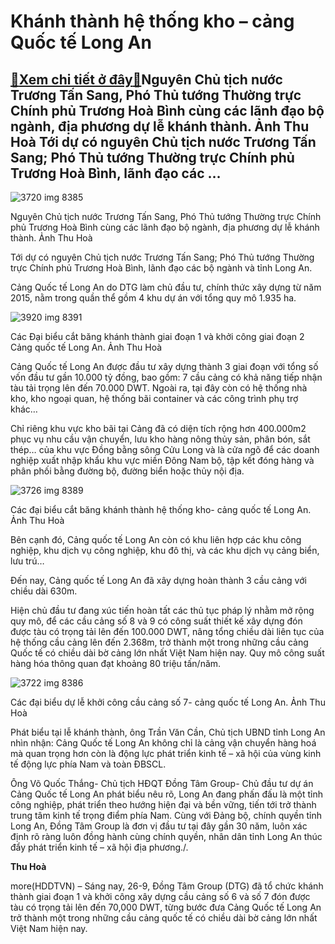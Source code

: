 Khánh thành hệ thống kho – cảng Quốc tế Long An
===============================================

[:gift:Xem chi tiết ở đây:gift:](https://hddtvn.com/khanh-thanh-he-thong-kho-cang-quoc-te-long-an/)Nguyên Chủ tịch nước Trương Tấn Sang, Phó Thủ tướng Thường trực Chính phủ Trương Hoà Bình cùng các lãnh đạo bộ ngành, địa phương dự lễ khánh thành. Ảnh Thu Hoà Tới dự có nguyên Chủ tịch nước Trương Tấn Sang; Phó Thủ tướng Thường trực Chính phủ Trương Hoà Bình, lãnh đạo các …
-----------------------------------------------------------------------------------------------------------------------------------------------------------------------------------------------------------------------------------------------------------------------------------





![3720 img 8385](https://haiquanonline.com.vn/stores/news_dataimages/hoalt/092020/26/11/in_article/3720_IMG_8385.jpg?rt=20200926143113 "undefined")


Nguyên Chủ tịch nước Trương Tấn Sang, Phó Thủ tướng Thường trực Chính phủ Trương Hoà Bình cùng các lãnh đạo bộ ngành, địa phương dự lễ khánh thành. Ảnh Thu Hoà



Tới dự có nguyên Chủ tịch nước Trương Tấn Sang; Phó Thủ tướng Thường trực Chính phủ Trương Hoà Bình, lãnh đạo các bộ ngành và tỉnh Long An.


Cảng Quốc tế Long An do DTG làm chủ đầu tư, chính thức xây dựng từ năm 2015, nằm trong quần thể gồm 4 khu dự án với tổng quy mô 1.935 ha.





![3920 img 8391](https://haiquanonline.com.vn/stores/news_dataimages/hoalt/092020/26/11/in_article/3920_IMG_8391.jpg?rt=20200926143113 "undefined")


Các Đại biểu cắt băng khánh thành giai đoạn 1 và khởi công giai đoạn 2 Cảng quốc tế Long An. Ảnh Thu Hoà



Cảng Quốc tế Long An được đầu tư xây dựng thành 3 giai đoạn với tổng số vốn đầu tư gần 10.000 tỷ đồng, bao gồm: 7 cầu cảng có khả năng tiếp nhận tàu tải trọng lên đến 70.000 DWT. Ngoài ra, tại đây còn có hệ thống nhà kho, kho ngoại quan, hệ thống bãi container và các công trình phụ trợ khác…


Chỉ riêng khu vực kho bãi tại Cảng đã có diện tích rộng hơn 400.000m2 phục vụ nhu cầu vận chuyển, lưu kho hàng nông thủy sản, phân bón, sắt thép… của khu vực Đồng bằng sông Cửu Long và là cửa ngõ để các doanh nghiệp xuất nhập khẩu khu vực miền Đông Nam bộ, tập kết đóng hàng và phân phối bằng đường bộ, đường biển hoặc thủy nội địa.





![3726 img 8389](https://haiquanonline.com.vn/stores/news_dataimages/hoalt/092020/26/11/in_article/3726_IMG_8389.jpg?rt=20200926143113 "undefined")


Các đại biểu cắt băng khánh thành hệ thống kho- cảng quốc tế Long An. Ảnh Thu Hoà



Bên cạnh đó, Cảng quốc tế Long An còn có khu liên hợp các khu công nghiệp, khu dịch vụ công nghiệp, khu đô thị, và các khu dịch vụ cảng biển, lưu trú…


Đến nay, Cảng quốc tế Long An đã xây dựng hoàn thành 3 cầu cảng với chiều dài 630m.


Hiện chủ đầu tư đang xúc tiến hoàn tất các thủ tục pháp lý nhằm mở rộng quy mô, để các cầu cảng số 8 và 9 có công suất thiết kế xây dựng đón được tàu có trọng tải lên đến 100.000 DWT, nâng tổng chiều dài liên tục của hệ thống cầu cảng lên đến 2.368m, trở thành một trong những cầu cảng Quốc tế có chiều dài bờ cảng lớn nhất Việt Nam hiện nay. Quy mô công suất hàng hóa thông quan đạt khoảng 80 triệu tấn/năm.





![3722 img 8386](https://haiquanonline.com.vn/stores/news_dataimages/hoalt/092020/26/11/in_article/3722_IMG_8386.jpg?rt=20200926143113 "undefined")


Các đại biểu dự lễ khởi công cầu cảng số 7- cảng quốc tế Long An. Ảnh Thu Hoà



Phát biểu tại lễ khánh thành, ông Trần Văn Cần, Chủ tịch UBND tỉnh Long An nhìn nhận: Cảng Quốc tế Long An không chỉ là cảng vận chuyển hàng hoá mà quan trọng hơn còn là động lực phát triển kinh tế – xã hội của vùng kinh tế động lực phía Nam và toàn ĐBSCL.


Ông Võ Quốc Thắng- Chủ tịch HĐQT Đồng Tâm Group- Chủ đầu tư dự án Cảng Quốc tế Long An phát biểu nêu rõ, Long An đang phấn đấu là một tỉnh công nghiệp, phát triển theo hướng hiện đại và bền vững, tiến tới trở thành trung tâm kinh tế trọng điểm phía Nam. Cùng với Đảng bộ, chính quyền tỉnh Long An, Đồng Tâm Group là đơn vị đầu tư tại đây gần 30 năm, luôn xác định rõ ràng luôn đồng hành cùng chính quyền, nhân dân tỉnh Long An thúc đẩy phát triển kinh tế – xã hội địa phương./.




**Thu Hoà**



more(HDDTVN) – Sáng nay, 26-9, Đồng Tâm Group (DTG) đã tổ chức khánh thành giai đoạn 1 và khởi công xây dựng cầu cảng số 6 và số 7 đón được tàu có trọng tải lên đến 70,000 DWT, từng bước đưa Cảng Quốc tế Long An trở thành một trong những cầu cảng quốc tế có chiều dài bờ cảng lớn nhất Việt Nam hiện nay.

